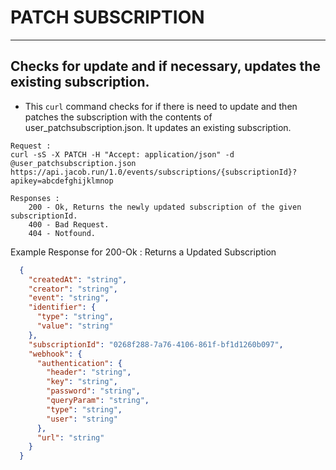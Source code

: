 # PATCH SUBSCRIPTION

---
Checks for update and if necessary, updates the existing subscription.
---

* This `curl` command checks for if there is need to update and then patches the subscription with the contents of user_patchsubscription.json. It updates an existing subscription.

```
Request :
curl -sS -X PATCH -H "Accept: application/json" -d @user_patchsubscription.json https://api.jacob.run/1.0/events/subscriptions/{subscriptionId}?apikey=abcdefghijklmnop

```

``` 
Responses :
    200 - Ok, Returns the newly updated subscription of the given subscriptionId.
    400 - Bad Request.
    404 - Notfound.
```

Example Response for 200-Ok : Returns a Updated Subscription

```json
  {
    "createdAt": "string",
    "creator": "string",
    "event": "string",
    "identifier": {
      "type": "string",
      "value": "string"
    },
    "subscriptionId": "0268f288-7a76-4106-861f-bf1d1260b097",
    "webhook": {
      "authentication": {
        "header": "string",
        "key": "string",
        "password": "string",
        "queryParam": "string",
        "type": "string",
        "user": "string"
      },
      "url": "string"
    }
  }

```